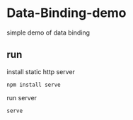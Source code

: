 # Data-Binding-demo
simple demo of data binding

## run
install static http server
```
npm install serve
```
run server
```
serve
```
